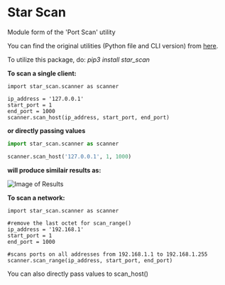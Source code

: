 # Star Scan
Module form of the 'Port Scan' utility

You can find the original utilities (Python file and CLI version) from [here](https://github.com/starhound/PortScan).

To utilize this package, do: *pip3 install star_scan*

**To scan a single client:**
```python3
import star_scan.scanner as scanner

ip_address = '127.0.0.1'
start_port = 1
end_port = 1000
scanner.scan_host(ip_address, start_port, end_port)
```

**or directly passing values**

```python
import star_scan.scanner as scanner

scanner.scan_host('127.0.0.1', 1, 1000)
```

**will produce similair results as:**

![Image of Results](https://i.imgur.com/73cgFzk.png)

**To scan a network:**
```python3
import star_scan.scanner as scanner 

#remove the last octet for scan_range()
ip_address = '192.168.1'
start_port = 1
end_port = 1000

#scans ports on all addresses from 192.168.1.1 to 192.168.1.255
scanner.scan_range(ip_address, start_port, end_port)
```

You can also directly pass values to scan_host()

